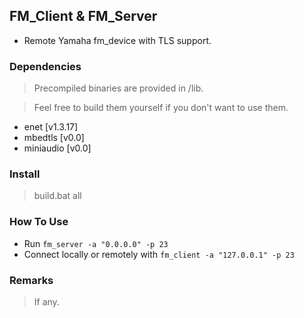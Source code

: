 ## FM_Client & FM_Server

* Remote Yamaha fm_device with TLS support.

### Dependencies

> Precompiled binaries are provided in /lib.

> Feel free to build them yourself if you don't want to use them.

* enet		[v1.3.17]
* mbedtls	[v0.0]
* miniaudio	[v0.0]

### Install

> build.bat all

### How To Use

* Run `fm_server -a "0.0.0.0" -p 23`
* Connect locally or remotely with `fm_client -a "127.0.0.1" -p 23`

### Remarks

> If any.
